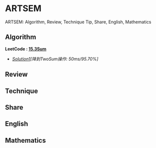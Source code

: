 # **ARTSEM**
ARTSEM: Algorithm, Review, Technique Tip, Share, English, Mathematics

## **Algorithm**
**LeetCode : [15.3Sum](https://leetcode.com/problems/3sum/description/)**
- *[Solution1](./Algorithm/3Sum.java)[降到TwoSum操作: 50ms/95.70%]*

## **Review**


## **Technique**


## **Share**


## **English**


## **Mathematics**
